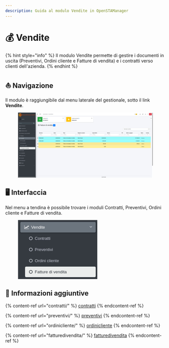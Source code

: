 ```yaml
---
description: Guida al modulo Vendite in OpenSTAManager
---
```


# 💰 Vendite

{% hint style="info" %}
Il modulo Vendite permette di gestire i documenti in uscita (Preventivi, Ordini cliente e Fatture di vendita) e i contratti verso clienti dell'azienda.
{% endhint %}

## ⛵ Navigazione

Il modulo è raggiungibile dal menu laterale del gestionale, sotto il link **Vendite**.

<figure><img src="../../../.gitbook/assets/immagine (1) (1).png" alt=""><figcaption></figcaption></figure>

## 🖥️ Interfaccia

Nel menu a tendina è possibile trovare i moduli Contratti, Preventivi, Ordini cliente e Fatture di vendita.

<figure><img src="../../../.gitbook/assets/immagine (2) (1).png" alt=""><figcaption></figcaption></figure>

## 🔽 Informazioni aggiuntive

{% content-ref url="contratti/" %}
[contratti](contratti/)
{% endcontent-ref %}

{% content-ref url="preventivi/" %}
[preventivi](preventivi/)
{% endcontent-ref %}

{% content-ref url="ordinicliente/" %}
[ordinicliente](ordinicliente/)
{% endcontent-ref %}

{% content-ref url="fatturedivendita/" %}
[fatturedivendita](fatturedivendita/)
{% endcontent-ref %}
